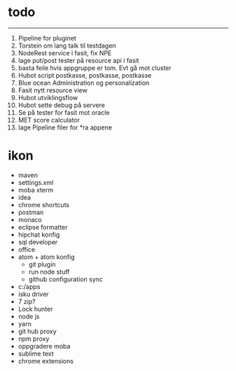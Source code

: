 # todo
---

1. Pipeline for pluginet
1. Torstein om lang talk til testdagen
1. NodeRest service i fasit, fix NPE
1. lage put/post tester på resource api i fasit
1. basta feile hvis appgruppe er tom. Evt gå mot cluster
1. Hubot script postkasse, postkasse, postkasse
1. Blue ocean Administration og personalization
1. Fasit nytt resource view
1. Hubot utviklingsflow
1. Hubot sette debug på servere
1. Se på tester for fasit mot oracle
1. MET score calculator
1. lage Pipeline filer for *ra appene


# ikon

- maven
- settings.xml
- moba xterm
- idea
- chrome shortcuts
- postman
- monaco
- eclipse formatter
- hipchat konfig
- sql developer
- office
- atom + atom konfig
  * git plugin
  * run node stuff
  * github configuration sync 
- c:/apps
- isku driver
- 7 zip?
- Lock hunter
- node js
- yarn
- git hub proxy
- npm proxy
- oppgradere moba
- sublime text
- chrome extensions

